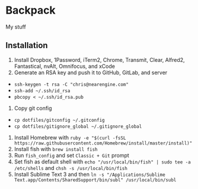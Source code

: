 # Backpack

My stuff

## Installation

1. Install Dropbox, 1Password, iTerm2, Chrome, Transmit, Clear, Alfred2, Fantastical, nvAlt, Omnifocus, and xCode
1. Generate an RSA key and push it to GitHub, GitLab, and server
  * `ssh-keygen -t rsa -C "chris@nearengine.com"`
  * `ssh-add ~/.ssh/id_rsa`
  * `pbcopy < ~/.ssh/id_rsa.pub`
1. Copy git config
  * `cp dotfiles/gitconfig ~/.gitconfig`
  * `cp dotfiles/gitignore_global ~/.gitignore_global`
1. Install Homebrew with `ruby -e "$(curl -fsSL https://raw.githubusercontent.com/Homebrew/install/master/install)"`
1. Install fish with `brew install fish`
1. Run `fish_config` and set `Classic + Git` prompt
1. Set fish as default shell with `echo "/usr/local/bin/fish" | sudo tee -a /etc/shells` and `chsh -s /usr/local/bin/fish`
1. Install Sublime Text 3 and then `ln -s "/Applications/Sublime Text.app/Contents/SharedSupport/bin/subl" /usr/local/bin/subl`
